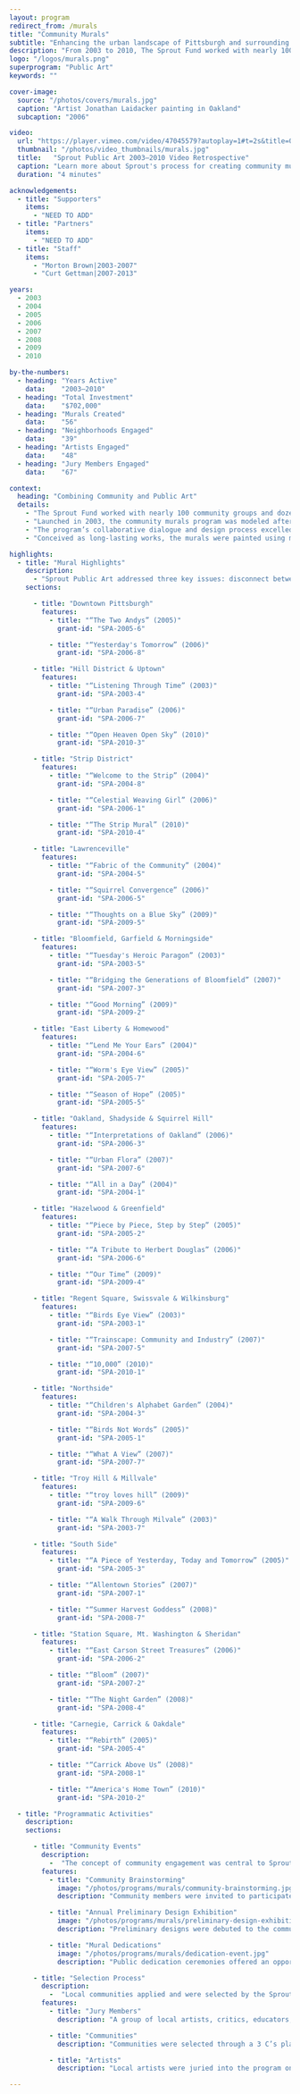 ```yaml
---
layout: program
redirect_from: /murals
title: "Community Murals"
subtitle: "Enhancing the urban landscape of Pittsburgh and surrounding communities of Allegheny County."
description: "From 2003 to 2010, The Sprout Fund worked with nearly 100 community groups and dozens of local artists to develop 56 large-scale works of public art."
logo: "/logos/murals.png"
superprogram: "Public Art"
keywords: ""

cover-image:
  source: "/photos/covers/murals.jpg"
  caption: "Artist Jonathan Laidacker painting in Oakland"
  subcaption: "2006"

video:
  url: "https://player.vimeo.com/video/47045579?autoplay=1#t=2s&title=0&byline=0&portrait=0"
  thumbnail: "/photos/video_thumbnails/murals.jpg"
  title:   "Sprout Public Art 2003–2010 Video Retrospective"
  caption: "Learn more about Sprout's process for creating community murals and the goals of the program."
  duration: "4 minutes"

acknowledgements:
  - title: "Supporters"
    items:
      - "NEED TO ADD"
  - title: "Partners"
    items:
      - "NEED TO ADD"
  - title: "Staff"
    items:
      - "Morton Brown|2003-2007"
      - "Curt Gettman|2007-2013"

years:
  - 2003
  - 2004
  - 2005
  - 2006
  - 2007
  - 2008
  - 2009
  - 2010

by-the-numbers:
  - heading: "Years Active"
    data:    "2003–2010"
  - heading: "Total Investment"
    data:    "$702,000"
  - heading: "Murals Created"
    data:    "56"
  - heading: "Neighborhoods Engaged"
    data:    "39"
  - heading: "Artists Engaged"
    data:    "48"
  - heading: "Jury Members Engaged"
    data:    "67"

context:
  heading: "Combining Community and Public Art"
  details:
    - "The Sprout Fund worked with nearly 100 community groups and dozens of local artists to develop 56 large-scale works of public art."
    - "Launched in 2003, the community murals program was modeled after successful similar efforts in Philadelphia and other cities across the country. Through support from local foundations and corporations, Sprout enhanced the visual landscape of neighborhoods in Pittsburgh and the surrounding communities of Allegheny County—creating an always-open “museum without walls” of local artworks."
    - "The program’s collaborative dialogue and design process excelled at considering the people of the community, their history, and their vision for the future. The program also raised awareness about the important role that local artists can have in shaping communities, encouraging dialogue between communities and artists while contributing to neighborhood development. The program concluded in 2010 after largely achieving its goals of creating corridors, concentrations, and coverage of murals throughout the area."
    - "Conceived as long-lasting works, the murals were painted using materials with a 20-year lifespan. However, as many murals were created in communities already in a state of change, some of Sprout's most prominent murals were later removed or lost to redevelopment."

highlights:
  - title: "Mural Highlights"
    description:
      - "Sprout Public Art addressed three key issues: disconnect between visual culture and day-to-day life, level of leadership and personal investment in the region’s neighborhoods, and the need to support the ideas and creativity of people living in the Pittsburgh region."
    sections:

      - title: "Downtown Pittsburgh"
        features:
          - title: "“The Two Andys” (2005)"
            grant-id: "SPA-2005-6"

          - title: "“Yesterday's Tomorrow” (2006)"
            grant-id: "SPA-2006-8"

      - title: "Hill District & Uptown"
        features:
          - title: "“Listening Through Time” (2003)"
            grant-id: "SPA-2003-4"

          - title: "“Urban Paradise” (2006)"
            grant-id: "SPA-2006-7"

          - title: "“Open Heaven Open Sky” (2010)"
            grant-id: "SPA-2010-3"

      - title: "Strip District"
        features:
          - title: "“Welcome to the Strip” (2004)"
            grant-id: "SPA-2004-8"

          - title: "“Celestial Weaving Girl” (2006)"
            grant-id: "SPA-2006-1"

          - title: "“The Strip Mural” (2010)"
            grant-id: "SPA-2010-4"

      - title: "Lawrenceville"
        features:
          - title: "“Fabric of the Community” (2004)"
            grant-id: "SPA-2004-5"

          - title: "“Squirrel Convergence” (2006)"
            grant-id: "SPA-2006-5"

          - title: "“Thoughts on a Blue Sky” (2009)"
            grant-id: "SPA-2009-5"

      - title: "Bloomfield, Garfield & Morningside"
        features:
          - title: "“Tuesday's Heroic Paragon” (2003)"
            grant-id: "SPA-2003-5"

          - title: "“Bridging the Generations of Bloomfield” (2007)"
            grant-id: "SPA-2007-3"

          - title: "“Good Morning” (2009)"
            grant-id: "SPA-2009-2"

      - title: "East Liberty & Homewood"
        features:
          - title: "“Lend Me Your Ears” (2004)"
            grant-id: "SPA-2004-6"

          - title: "“Worm's Eye View” (2005)"
            grant-id: "SPA-2005-7"

          - title: "“Season of Hope” (2005)"
            grant-id: "SPA-2005-5"

      - title: "Oakland, Shadyside & Squirrel Hill"
        features:
          - title: "“Interpretations of Oakland” (2006)"
            grant-id: "SPA-2006-3"

          - title: "“Urban Flora” (2007)"
            grant-id: "SPA-2007-6"

          - title: "“All in a Day” (2004)"
            grant-id: "SPA-2004-1"

      - title: "Hazelwood & Greenfield"
        features:
          - title: "“Piece by Piece, Step by Step” (2005)"
            grant-id: "SPA-2005-2"

          - title: "“A Tribute to Herbert Douglas” (2006)"
            grant-id: "SPA-2006-6"

          - title: "“Our Time” (2009)"
            grant-id: "SPA-2009-4"

      - title: "Regent Square, Swissvale & Wilkinsburg"
        features:
          - title: "“Birds Eye View” (2003)"
            grant-id: "SPA-2003-1"

          - title: "“Trainscape: Community and Industry” (2007)"
            grant-id: "SPA-2007-5"

          - title: "“10,000” (2010)"
            grant-id: "SPA-2010-1"

      - title: "Northside"
        features:
          - title: "“Children's Alphabet Garden” (2004)"
            grant-id: "SPA-2004-3"

          - title: "“Birds Not Words” (2005)"
            grant-id: "SPA-2005-1"

          - title: "“What A View” (2007)"
            grant-id: "SPA-2007-7"

      - title: "Troy Hill & Millvale"
        features:
          - title: "“troy loves hill” (2009)"
            grant-id: "SPA-2009-6"

          - title: "“A Walk Through Milvale” (2003)"
            grant-id: "SPA-2003-7"

      - title: "South Side"
        features:
          - title: "“A Piece of Yesterday, Today and Tomorrow” (2005)"
            grant-id: "SPA-2005-3"

          - title: "“Allentown Stories” (2007)"
            grant-id: "SPA-2007-1"

          - title: "“Summer Harvest Goddess” (2008)"
            grant-id: "SPA-2008-7"

      - title: "Station Square, Mt. Washington & Sheridan"
        features:
          - title: "“East Carson Street Treasures” (2006)"
            grant-id: "SPA-2006-2"

          - title: "“Bloom” (2007)"
            grant-id: "SPA-2007-2"

          - title: "“The Night Garden” (2008)"
            grant-id: "SPA-2008-4"

      - title: "Carnegie, Carrick & Oakdale"
        features:
          - title: "“Rebirth” (2005)"
            grant-id: "SPA-2005-4"

          - title: "“Carrick Above Us” (2008)"
            grant-id: "SPA-2008-1"

          - title: "“America's Home Town” (2010)"
            grant-id: "SPA-2010-2"

  - title: "Programmatic Activities"
    description:
    sections:

      - title: "Community Events"
        description:
          -  "The concept of community engagement was central to Sprout’s vision for site-specific public art. Community members were engaged multiple times throughout the process to ensure that the final design reflected and incorporated the voices of residents."
        features:
          - title: "Community Brainstorming"
            image: "/photos/programs/murals/community-brainstorming.jpg"
            description: "Community members were invited to participate in a facilitated brainstorming session. The resulting notes were made available to artists to use as for their preliminary designs."

          - title: "Annual Preliminary Design Exhibition"
            image: "/photos/programs/murals/preliminary-design-exhibition.jpg"
            description: "Preliminary designs were debuted to the communities through an annual show that showcased the designs in a gallery setting."

          - title: "Mural Dedications"
            image: "/photos/programs/murals/dedication-event.jpg"
            description: "Public dedication ceremonies offered an opportunity for Sprout to formally present the murals to the communities and acknowledge the artists and community partners for their contributions."

      - title: "Selection Process"
        description:
          -  "Local communities applied and were selected by the Sprout Public Art Advisory Committee to receive murals. This group also juried artists into the program who were then placed in competition for the selected community mural sites."
        features:
          - title: "Jury Members"
            description: "A group of local artists, critics, educators, and other community stakeholders made up the jury that selected the pool of artists to participate in each year’s program."

          - title: "Communities"
            description: "Communities were selected through a 3 C’s placement strategy: Coverage, Corridor, and Concentration. Engaging a variety of neighborhoods was also a key part of the process."

          - title: "Artists"
            description: "Local artists were juried into the program on the strength of their portfolios as well as their experience doing murals or large scale art."

---
```

